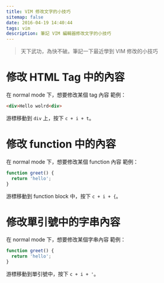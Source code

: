 ```yaml
---
title: VIM 修改文字的小技巧
sitemap: false
date: 2016-04-19 14:40:44
tags: vim
description: 筆記 VIM 編輯器修改文字的小技巧
---
```

> 天下武功，為快不破。筆記一下最近學到 VIM 修改的小技巧

# 修改 HTML Tag 中的內容
在 normal mode 下，想要修改某個 tag 內容
範例：
```html
<div>Hello wolrd<div>
```
游標移動到 `div` 上，按下 `c + i + t`。

# 修改 function 中的內容
在 normal mode 下，想要修改某個 function 內容
範例：
```js
function greet() {
  return 'hello';
}
```
游標移動到 function block 中，按下 `c + i + {`。

# 修改單引號中的字串內容
在 normal mode 下，想要修改某個字串內容
範例：
```js
function greet() {
  return 'hello';
}
```
游標移動到單引號中，按下 `c + i + '`。
